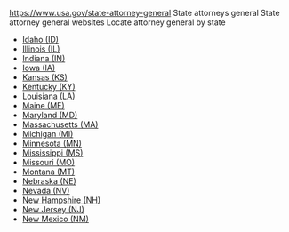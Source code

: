 

https://www.usa.gov/state-attorney-general
State attorneys general
State attorney general websites
Locate attorney general by state

* [Idaho (ID)](https://www.ag.idaho.gov/)
* [Illinois (IL)](https://www.illinoisattorneygeneral.gov/)
* [Indiana (IN)](https://www.in.gov/attorneygeneral/)
* [Iowa (IA)](https://www.iowaattorneygeneral.gov/)
* [Kansas (KS)](https://www.ag.ks.gov/)
* [Kentucky (KY)](https://www.ag.ky.gov/Pages/default.aspx)
* [Louisiana (LA)](https://www.ag.state.la.us/)
* [Maine (ME)](https://www.maine.gov/ag/index.shtml)
* [Maryland (MD)](https://www.marylandattorneygeneral.gov/)
* [Massachusetts (MA)](https://www.mass.gov/orgs/office-of-the-attorney-general)
* [Michigan (MI)](https://www.michigan.gov/ag/)
* [Minnesota (MN)](https://www.ag.state.mn.us/)
* [Mississippi (MS)](https://attorneygenerallynnfitch.com/)
* [Missouri (MO)](https://ago.mo.gov/)
* [Montana (MT)](https://dojmt.gov/our-attorney-general/)
* [Nebraska (NE)](https://ago.nebraska.gov/)
* [Nevada (NV)](https://ag.nv.gov/)
* [New Hampshire (NH)](https://www.doj.nh.gov/)
* [New Jersey (NJ)](https://www.njoag.gov/)
* [New Mexico (NM)](https://nmdoj.gov/)
